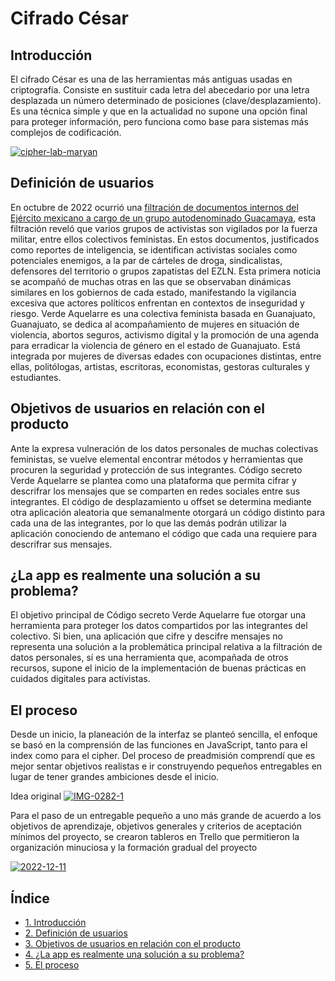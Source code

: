# Cifrado César
## Introducción
El cifrado César es una de las herramientas más antiguas usadas en criptografía. Consiste en sustituir cada letra del abecedario por una letra desplazada un número determinado de posiciones (clave/desplazamiento). Es una técnica simple y que en la actualidad no supone una opción final para proteger información, pero funciona como base para sistemas más complejos de codificación. 

<a href="https://ibb.co/k98t7tR"><img src="https://i.ibb.co/gPTx2x5/cipher-lab-maryan.jpg" alt="cipher-lab-maryan" border="0"></a>

## Definición de usuarios 
En octubre de 2022 ocurrió una [filtración de documentos internos del Ejército mexicano a cargo de un grupo autodenominado Guacamaya](https://elpais.com/mexico/2022-10-23/el-ejercito-mexicano-ve-a-las-feministas-como-enemigas-del-estado.html), esta filtración reveló que varios grupos de activistas son vigilados por la fuerza militar, entre ellos colectivos feministas. En estos documentos, justificados como reportes de inteligencia, se identifican activistas sociales como potenciales enemigos, a la par de cárteles de droga, sindicalistas, defensores del territorio o grupos zapatistas del EZLN. Esta primera noticia se acompañó de muchas otras en las que se observaban dinámicas similares en los gobiernos de cada estado, manifestando la vigilancia excesiva que actores políticos enfrentan en contextos de inseguridad y riesgo.
Verde Aquelarre es una colectiva feminista basada en Guanajuato, Guanajuato, se dedica al acompañamiento de mujeres en situación de violencia, abortos seguros, activismo digital y la promoción de una agenda para erradicar la violencia de género en el estado de Guanajuato. Está integrada por mujeres de diversas edades con ocupaciones distintas, entre ellas, politólogas, artistas, escritoras, economistas, gestoras culturales y estudiantes. 

## Objetivos de usuarios en relación con el producto
Ante la expresa vulneración de los datos personales de muchas colectivas feministas, se vuelve elemental encontrar métodos y herramientas que procuren la seguridad y protección de sus integrantes. Código secreto Verde Aquelarre se plantea como una plataforma que permita cifrar y descrifrar los mensajes que se comparten en redes sociales entre sus integrantes. El código de desplazamiento u offset se determina mediante otra aplicación aleatoria que semanalmente otorgará un código distinto para cada una de las integrantes, por lo que las demás podrán utilizar la aplicación conociendo de antemano el código que cada una requiere para descrifrar sus mensajes.

## ¿La app es realmente una solución a su problema?
El objetivo principal de Código secreto Verde Aquelarre fue otorgar una herramienta para proteger los datos compartidos por las integrantes del colectivo. Si bien, una aplicación que cifre y descifre mensajes no representa una solución a la problemática principal relativa a la filtración de datos personales, sí es una herramienta que, acompañada de otros recursos, supone el inicio de la implementación de buenas prácticas en cuidados digitales para activistas. 

## El proceso
Desde un inicio, la planeación de la interfaz se planteó sencilla, el enfoque se basó en la comprensión de las funciones en JavaScript, tanto para el index como para el cipher. Del proceso de preadmisión comprendí que es mejor sentar objetivos realistas e ir construyendo pequeños entregables en lugar de tener grandes ambiciones desde el inicio. 

Idea original
<a href="https://ibb.co/1bg9Q01"><img src="https://i.ibb.co/KmP9h5d/IMG-0282-1.jpg" alt="IMG-0282-1" border="0"></a>

Para el paso de un entregable pequeño a uno más grande de acuerdo a los objetivos de aprendizaje, objetivos generales y criterios de aceptación mínimos del proyecto, se crearon tableros en Trello que permitieron la organización minuciosa y la formación gradual del proyecto

<a href="https://ibb.co/6tn8M6B"><img src="https://i.ibb.co/vdwhF2Y/2022-12-11.jpg" alt="2022-12-11" border="0"></a>


## Índice

* [1. Introducción](#Introducción)
* [2. Definición de usuarios](#definición-de-usuarios)
* [3. Objetivos de usuarios en relación con el producto](#Objetivos-de-usuarios-en-relación-con-el-producto)
* [4. ¿La app es realmente una solución a su problema?](#¿la-app-es-realmente-una-solución-a-su-problema)
* [5. El proceso](#el-proceso)


